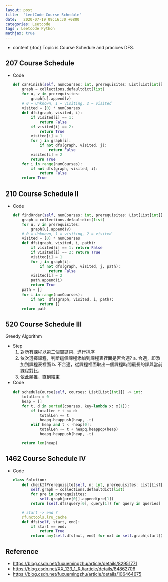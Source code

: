 ```yaml
---
layout: post
title:  "LeetCode Course Schedule"
date:   2020-07-19 09:16:30 +0800
categories: Leetcode
tags : Leetcode Python 
mathjax: true
---
```

* content 
{:toc}
Topic is Course Schedule and pracices DFS.





## 207 Course Schedule
* Code    
    ```python
    def canFinish(self, numCourses: int, prerequisites: List[List[int]]) -> bool:
        graph = collections.defaultdict(list)
        for u, v in prerequisites:
            graph[u].append(v)
        # 0 = Unknown, 1 = visiting, 2 = visited
        visited = [0] * numCourses
        def dfs(graph, visited, i):
            if visited[i] == 1: 
                return False
            if visited[i] == 2: 
                return True
            visited[i] = 1
            for j in graph[i]:
                if not dfs(graph, visited, j):
                    return False
            visited[i] = 2
            return True
        for i in range(numCourses):
            if not dfs(graph, visited, i):
                return False
        return True
    ```

## 210 Course Schedule II
* Code
    ```python
    def findOrder(self, numCourses: int, prerequisites: List[List[int]]) -> List[int]:
        graph = collections.defaultdict(list)
        for u, v in prerequisites:
            graph[u].append(v)
        # 0 = Unknown, 1 = visiting, 2 = visited
        visited = [0] * numCourses
        def dfs(graph, visited, i, path):
            if visited[i] == 1: return False
            if visited[i] == 2: return True
            visited[i] = 1
            for j in graph[i]:
                if not dfs(graph, visited, j, path):
                    return False
            visited[i] = 2
            path.append(i)
            return True
        path = []
        for i in range(numCourses):
            if not  dfs(graph, visited, i, path):
                return []
        return path
    ```

## 520 Course Schedule III
Greedy Algorithm
* Step
    1. 對所有課程以第二個關鍵詞，進行排序
    2. 依次選擇課程，判斷這個課程添加到課程表裡面是否合適?
        a. 合適，即添加到課程表裡面
        b. 不合適，從課程裡面取出一個課程時間最長的課與當前課程對比，
    3. 依此類推，直到結束
* Code
    ```python
    def scheduleCourse(self, courses: List[List[int]]) -> int:
        totalLen = 0
        heap = []
        for t, d in sorted(courses, key=lambda x: x[1]):
            if totalLen + t <= d:
                totalLen += t
                heapq.heappush(heap, -t)
            elif heap and t < -heap[0]:
                totalLen += t + heapq.heappop(heap)
                heapq.heappush(heap, -t)

        return len(heap)
    ```
## 1462 Course Schedule IV
* Code
    ```python
    class Solution:
        def checkIfPrerequisite(self, n: int, prerequisites: List[List[int]], queries: List[List[int]]) -> List[bool]:
            self.graph = collections.defaultdict(list)
            for pre in prerequisites:
                self.graph[pre[0]].append(pre[1])
            return [self.dfs(query[0], query[1]) for query in queries]

        # start -> end ?
        @functools.lru_cache
        def dfs(self, start, end):
            if start == end:
                return True
            return any(self.dfs(nxt, end) for nxt in self.graph[start])
    ```

## Reference
* https://blog.csdn.net/fuxuemingzhu/article/details/82951771
* https://blog.csdn.net/XX_123_1_RJ/article/details/84862706
* https://blog.csdn.net/fuxuemingzhu/article/details/106464675